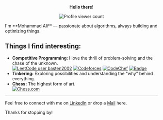 <p align="center"><b>Hello there!</b></p>
<p align="center">
    <img src="https://komarev.com/ghpvc/?username=shay-ff&label=Profile%20views&color=0e75b6&style=flat" alt="Profile viewer count"/>
</p>
I'm **Mohammad Ali** — passionate about algorithms, always building and optimizing things.

## Things I find interesting: 

- **Competitive Programming:** I love the thrill of problem-solving and the chase of the unknown.  
    [![LeetCode user basten2002](https://img.shields.io/badge/dynamic/json?style=flat&labelColor=grey&color=%23ffa116&label=Leetcode&query=ratingQuantile&url=https%3A%2F%2Fleetcode-badge.vercel.app%2Fapi%2Fusers%2Fwhiff&logo=leetcode&logoColor=yellow)](https://leetcode.com/whiff/)
[![Codeforces](https://badges.joonhyung.xyz/codeforces/mohmmdali.svg)](https://codeforces.com/profile/mohmmdali)
[![CodeChef](https://img.shields.io/badge/CodeChef-frissky9-orange?logo=codechef&logoColor=white)](https://www.codechef.com/users/frissky9)
[![Badge](https://cp-logo.vercel.app/atcoder/frissky?logo=true)](https://atcoder.jp/users/frissky)
- **Tinkering:** Exploring possibilities and understanding the "why" behind everything.
- **Chess:** The highest form of art.    
[![Chess.com](https://img.shields.io/badge/Chess.com-zshayan-green?logo=chess.com&logoColor=white)](https://www.chess.com/member/zshayan)

---

Feel free to connect with me on [LinkedIn](https://www.linkedin.com/in/mohmmd-ali) or drop a [Mail](mailto:tomohmmdali@gmail.com) here.

Thanks for stopping by!


<!-- ### 📊 GitHub Stats
![GitHub Stats](https://github-readme-stats.vercel.app/api?username=shay-ff&show_icons=true&theme=radical)

![Top Languages](https://github-readme-stats.vercel.app/api/top-langs/?username=shay-ff&layout=compact&theme=radical) -->
